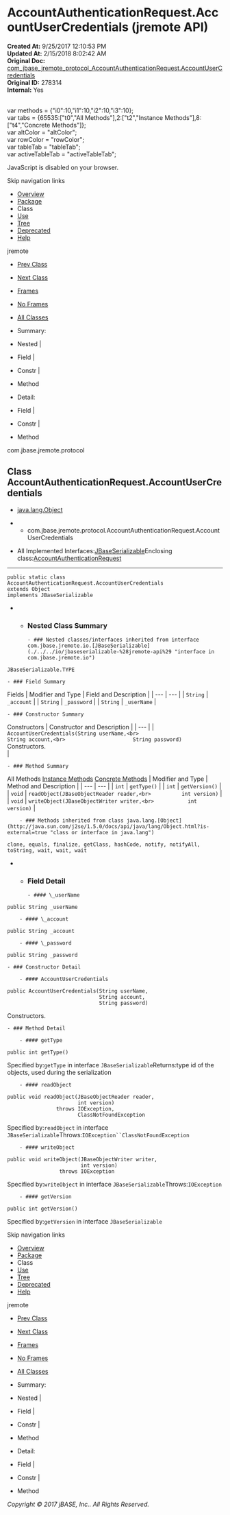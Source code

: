 # AccountAuthenticationRequest.AccountUserCredentials (jremote   API)

**Created At:** 9/25/2017 12:10:53 PM  
**Updated At:** 2/15/2018 8:02:42 AM  
**Original Doc:** [com_jbase_jremote_protocol_AccountAuthenticationRequest.AccountUserCredentials](https://docs.jbase.com/39270-protocol/com_jbase_jremote_protocol_AccountAuthenticationRequest.AccountUserCredentials)  
**Original ID:** 278314  
**Internal:** Yes  

<!--<br>    try {<br>        if (location.href.indexOf('is-external=true') == -1) {<br>            parent.document.title="AccountAuthenticationRequest.AccountUserCredentials (jremote   API)";<br>        }<br>    }<br>    catch(err) {<br>    }<br>//--><br>var methods = {"i0":10,"i1":10,"i2":10,"i3":10};<br>var tabs = {65535:["t0","All Methods"],2:["t2","Instance Methods"],8:["t4","Concrete Methods"]};<br>var altColor = "altColor";<br>var rowColor = "rowColor";<br>var tableTab = "tableTab";<br>var activeTableTab = "activeTableTab";
JavaScript is disabled on your browser.

Skip navigation links

- [Overview](../../../../overview-summary.html)
- [Package](./../com.jbase.jremote.protocol-%28jremote-api%29)
- Class
- [Use](./../class-use/uses-of-class-com.jbase.jremote.protocol.accountauthenticationrequest-%28jremote-api%29)
- [Tree](./../com.jbase.jremote.protocol-class-hierarchy-%28jremote---api%29)
- [Deprecated](../../../../deprecated-list.html)
- [Help](../../../../help-doc.html)


jremote <br>

- [Prev Class](./../accountauthenticationrequest-%28jremote-api%29 "class in com.jbase.jremote.protocol")
- [Next Class](./../authenticationrequest-%28jremote-api%29 "class in com.jbase.jremote.protocol")


- [Frames](./../accountauthenticationrequest-%28jremote-api%29)
- [No Frames](./../accountauthenticationrequest-%28jremote-api%29)


- [All Classes](../../../../allclasses-noframe.html)


<!--<br>  allClassesLink = document.getElementById("allclasses\_navbar\_top");<br>  if(window==top) {<br>    allClassesLink.style.display = "block";<br>  }<br>  else {<br>    allClassesLink.style.display = "none";<br>  }<br>  //-->

- Summary:
- Nested |
- Field |
- Constr |
- Method


- Detail:
- Field |
- Constr |
- Method

com.jbase.jremote.protocol

## Class AccountAuthenticationRequest.AccountUserCredentials

- [java.lang.Object](http://java.sun.com/j2se/1.5.0/docs/api/java/lang/Object.html?is-external=true "class or interface in java.lang")
- - com.jbase.jremote.protocol.AccountAuthenticationRequest.AccountUserCredentials


- All Implemented Interfaces:[JBaseSerializable](./../../io/jbaseserializable-%28jremote-api%29 "interface in com.jbase.jremote.io")Enclosing class:[AccountAuthenticationRequest](./../accountauthenticationrequest-%28jremote-api%29 "class in com.jbase.jremote.protocol")
* * *


```
public static class AccountAuthenticationRequest.AccountUserCredentials
extends Object
implements JBaseSerializable
```

- - ### Nested Class Summary

        - ### Nested classes/interfaces inherited from interface com.jbase.jremote.io.[JBaseSerializable](./../../io/jbaseserializable-%28jremote-api%29 "interface in com.jbase.jremote.io")
`JBaseSerializable.TYPE`


    - ### Field Summary


Fields | Modifier and Type | Field and Description |
| --- | --- |
| `String` | `_account`  |
| `String` | `_password`  |
| `String` | `_userName`  |


    - ### Constructor Summary


Constructors | Constructor and Description |
| --- |
| `AccountUserCredentials(String userName,<br>                      String account,<br>                      String password)`<br>Constructors.<br> |


    - ### Method Summary


All Methods [Instance Methods](javascript:show%282%29;) [Concrete Methods](javascript:show%288%29;) | Modifier and Type | Method and Description |
| --- | --- |
| `int` | `getType()`  |
| `int` | `getVersion()`  |
| `void` | `readObject(JBaseObjectReader reader,<br>          int version)`  |
| `void` | `writeObject(JBaseObjectWriter writer,<br>           int version)`  |


        - ### Methods inherited from class java.lang.[Object](http://java.sun.com/j2se/1.5.0/docs/api/java/lang/Object.html?is-external=true "class or interface in java.lang")
`clone, equals, finalize, getClass, hashCode, notify, notifyAll, toString, wait, wait, wait`

- - ### Field Detail

        - #### \_userName

```
public String _userName
```


        - #### \_account

```
public String _account
```


        - #### \_password

```
public String _password
```


    - ### Constructor Detail

        - #### AccountUserCredentials

```
public AccountUserCredentials(String userName,
                              String account,
                              String password)
```

Constructors.


    - ### Method Detail

        - #### getType

```
public int getType()
```
Specified by:`getType` in interface `JBaseSerializable`Returns:type id of the objects, used during the serialization


        - #### readObject

```
public void readObject(JBaseObjectReader reader,
                       int version)
                throws IOException,
                       ClassNotFoundException
```
Specified by:`readObject` in interface `JBaseSerializable`Throws:`IOException``ClassNotFoundException`


        - #### writeObject

```
public void writeObject(JBaseObjectWriter writer,
                        int version)
                 throws IOException
```
Specified by:`writeObject` in interface `JBaseSerializable`Throws:`IOException`


        - #### getVersion

```
public int getVersion()
```
Specified by:`getVersion` in interface `JBaseSerializable`

Skip navigation links

- [Overview](../../../../overview-summary.html)
- [Package](./../com.jbase.jremote.protocol-%28jremote-api%29)
- Class
- [Use](./../class-use/uses-of-class-com.jbase.jremote.protocol.accountauthenticationrequest-%28jremote-api%29)
- [Tree](./../com.jbase.jremote.protocol-class-hierarchy-%28jremote---api%29)
- [Deprecated](../../../../deprecated-list.html)
- [Help](../../../../help-doc.html)


jremote <br>

- [Prev Class](./../accountauthenticationrequest-%28jremote-api%29 "class in com.jbase.jremote.protocol")
- [Next Class](./../authenticationrequest-%28jremote-api%29 "class in com.jbase.jremote.protocol")


- [Frames](./../accountauthenticationrequest-%28jremote-api%29)
- [No Frames](./../accountauthenticationrequest-%28jremote-api%29)


- [All Classes](../../../../allclasses-noframe.html)


<!--<br>  allClassesLink = document.getElementById("allclasses\_navbar\_bottom");<br>  if(window==top) {<br>    allClassesLink.style.display = "block";<br>  }<br>  else {<br>    allClassesLink.style.display = "none";<br>  }<br>  //-->

- Summary:
- Nested |
- Field |
- Constr |
- Method


- Detail:
- Field |
- Constr |
- Method

*Copyright © 2017 jBASE, Inc.. All Rights Reserved.*
